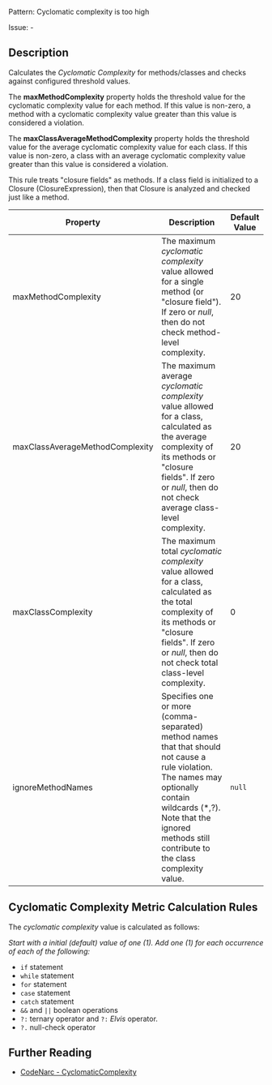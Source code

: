 Pattern: Cyclomatic complexity is too high

Issue: -

## Description

Calculates the *Cyclomatic Complexity* for methods/classes and checks against configured threshold values.

The **maxMethodComplexity** property holds the threshold value for the cyclomatic complexity value for each method. If this value is non-zero, a method with a cyclomatic complexity value greater than this value is considered a violation.

The **maxClassAverageMethodComplexity** property holds the threshold value for the average cyclomatic complexity value for each class. If this value is non-zero, a class with an average cyclomatic complexity value greater than this value is considered a violation.

This rule treats "closure fields" as methods. If a class field is initialized to a Closure (ClosureExpression), then that Closure is analyzed and checked just like a method.

| **Property**                    | **Description**                                                                                                                                                                                                                    | **Default Value** |
| --- | --- | --- |
| maxMethodComplexity             | The maximum *cyclomatic complexity* value allowed for a single method (or "closure field"). If zero or *null*, then do not check method-level complexity.                                                                          | 20                |
| maxClassAverageMethodComplexity | The maximum average *cyclomatic complexity* value allowed for a class, calculated as the average complexity of its methods or "closure fields". If zero or *null*, then do not check average class-level complexity.               | 20                |
| maxClassComplexity              | The maximum total *cyclomatic complexity* value allowed for a class, calculated as the total complexity of its methods or "closure fields". If zero or *null*, then do not check total class-level complexity.                     | 0                 |
| ignoreMethodNames               | Specifies one or more (comma-separated) method names that that should not cause a rule violation. The names may optionally contain wildcards (\*,?). Note that the ignored methods still contribute to the class complexity value. | `null`            |

## Cyclomatic Complexity Metric Calculation Rules

The *cyclomatic complexity* value is calculated as follows:

*Start with a initial (default) value of one (1). Add one (1) for each occurrence of each of the following:*

-   `if` statement
-   `while` statement
-   `for` statement
-   `case` statement
-   `catch` statement
-   `&&` and `||` boolean operations
-   `?:` ternary operator and `?:` *Elvis* operator.
-   `?.` null-check operator

## Further Reading

* [CodeNarc - CyclomaticComplexity](http://codenarc.sourceforge.net/codenarc-rules-size.html#CyclomaticComplexity)